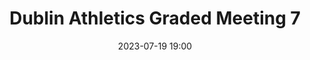 ---
title: Dublin Athletics Graded Meeting 7 
location: Tallaght Stadium
date: 2023-07-19 19:00
latitude: 53.283504
longitude: -6.373669
results:
---